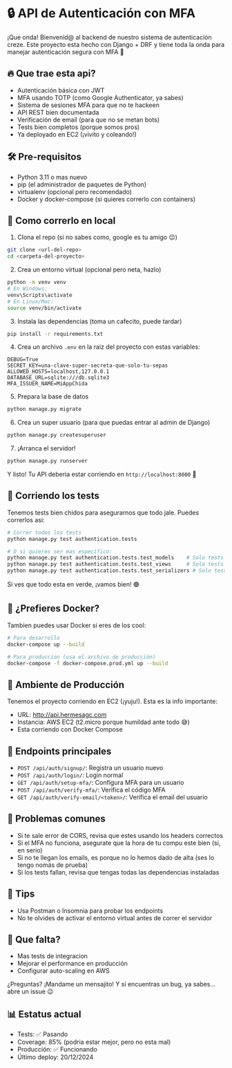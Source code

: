 # 🔒 API de Autenticación con MFA

¡Que onda! Bienvenid@ al backend de nuestro sistema de autenticación creze. Este proyecto esta hecho con Django + DRF y tiene toda la onda para manejar autenticación segura con MFA 🚀

## 🔥 Que trae esta api?

- Autenticación básica con JWT
- MFA usando TOTP (como Google Authenticator, ya sabes)
- Sistema de sesiones MFA para que no te hackeen
- API REST bien documentada
- Verificación de email (para que no se metan bots)
- Tests bien completos (porque somos pros)
- Ya deployado en EC2 (¡vivito y coleando!)

## 🛠️ Pre-requisitos

- Python 3.11 o mas nuevo
- pip (el administrador de paquetes de Python)
- virtualenv (opcional pero recomendado)
- Docker y docker-compose (si quieres correrlo con containers)

## 🚀 Como correrlo en local

1. Clona el repo (si no sabes como, google es tu amigo 😉)
```bash
git clone <url-del-repo>
cd <carpeta-del-proyecto>
```

2. Crea un entorno virtual (opcional pero neta, hazlo)
```bash
python -m venv venv
# En Windows:
venv\Scripts\activate
# En Linux/Mac:
source venv/bin/activate
```

3. Instala las dependencias (toma un cafecito, puede tardar)
```bash
pip install -r requirements.txt
```

4. Crea un archivo `.env` en la raiz del proyecto con estas variables:
```
DEBUG=True
SECRET_KEY=una-clave-super-secreta-que-solo-tu-sepas
ALLOWED_HOSTS=localhost,127.0.0.1
DATABASE_URL=sqlite:///db.sqlite3
MFA_ISSUER_NAME=MiAppChida
```

5. Prepara la base de datos
```bash
python manage.py migrate
```

6. Crea un super usuario (para que puedas entrar al admin de Django)
```bash
python manage.py createsuperuser
```

7. ¡Arranca el servidor!
```bash
python manage.py runserver
```

Y listo! Tu API deberia estar corriendo en `http://localhost:8000` 🎉

## 🧪 Corriendo los tests

Tenemos tests bien chidos para asegurarnos que todo jale. Puedes correrlos asi:

```bash
# Correr todos los tests
python manage.py test authentication.tests

# O si quieres ser mas especifico:
python manage.py test authentication.tests.test_models    # Solo tests de modelos
python manage.py test authentication.tests.test_views     # Solo tests de views
python manage.py test authentication.tests.test_serializers # Solo tests de serializers
```

Si ves que todo esta en verde, ¡vamos bien! 🟢

## 🐳 ¿Prefieres Docker?

Tambien puedes usar Docker si eres de los cool:

```bash
# Para desarrollo
docker-compose up --build

# Para produccion (usa el archivo de producción)
docker-compose -f docker-compose.prod.yml up --build
```

## 🚀 Ambiente de Producción
Tenemos el proyecto corriendo en EC2 (¡yuju!). Esta es la info importante:

- URL: http://api.hermesagc.com
- Instancia: AWS EC2 (t2.micro porque humildad ante todo 😅)
- Esta corriendo con Docker Compose


## 📝 Endpoints principales

- `POST /api/auth/signup/`: Registra un usuario nuevo
- `POST /api/auth/login/`: Login normal
- `GET /api/auth/setup-mfa/`: Configura MFA para un usuario
- `POST /api/auth/verify-mfa/`: Verifica el código MFA
- `GET /api/auth/verify-email/<token>/`: Verifica el email del usuario

## 🤔 Problemas comunes

- Si te sale error de CORS, revisa que estes usando los headers correctos
- Si el MFA no funciona, asegurate que la hora de tu compu este bien (si, en serio)
- Si no te llegan los emails, es porque no lo hemos dado de alta (ses lo tengo nomás de prueba)
- Si los tests fallan, revisa que tengas todas las dependencias instaladas

## 👀 Tips

- Usa Postman o Insomnia para probar los endpoints
- No te olvides de activar el entorno virtual antes de correr el servidor

## 🚧 Que falta?

- Mas tests de integracion
- Mejorar el performance en producción
- Configurar auto-scaling en AWS

¿Preguntas? ¡Mandame un mensajito! Y si encuentras un bug, ya sabes... abre un issue 😉

## 📊 Estatus actual

- Tests: ✅ Pasando
- Coverage: 85% (podria estar mejor, pero no esta mal)
- Producción: ✅ Funcionando
- Último deploy: 20/12/2024
